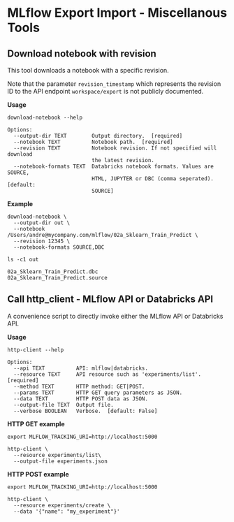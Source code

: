 # MLflow Export Import - Miscellanous Tools

## Download notebook with revision

This tool downloads a notebook with a specific revision.

Note that the parameter `revision_timestamp` which represents the revision ID to the API endpoint `workspace/export` is not publicly documented.

**Usage**
```
download-notebook --help

Options:
  --output-dir TEXT        Output directory.  [required]
  --notebook TEXT          Notebook path.  [required]
  --revision TEXT          Notebook revision. If not specified will download
                           the latest revision.
  --notebook-formats TEXT  Databricks notebook formats. Values are SOURCE,
                           HTML, JUPYTER or DBC (comma seperated).  [default:
                           SOURCE]
```

**Example**
```
download-notebook \
  --output-dir out \
  --notebook /Users/andre@mycompany.com/mlflow/02a_Sklearn_Train_Predict \
  --revision 12345 \
  --notebook-formats SOURCE,DBC
```

```
ls -c1 out

02a_Sklearn_Train_Predict.dbc
02a_Sklearn_Train_Predict.source
```

## Call http_client - MLflow API or Databricks API

A convenience script to directly invoke either the MLflow API or Databricks API.

**Usage**
```
http-client --help

Options:
  --api TEXT          API: mlflow|databricks.
  --resource TEXT     API resource such as 'experiments/list'.  [required]
  --method TEXT       HTTP method: GET|POST.
  --params TEXT       HTTP GET query parameters as JSON.
  --data TEXT         HTTP POST data as JSON.
  --output-file TEXT  Output file.
  --verbose BOOLEAN   Verbose.  [default: False]
```

**HTTP GET example**
```
export MLFLOW_TRACKING_URI=http://localhost:5000

http-client \
  --resource experiments/list\
  --output-file experiments.json
```

**HTTP POST example**
```
export MLFLOW_TRACKING_URI=http://localhost:5000

http-client \
  --resource experiments/create \
  --data '{"name": "my_experiment"}'
```
